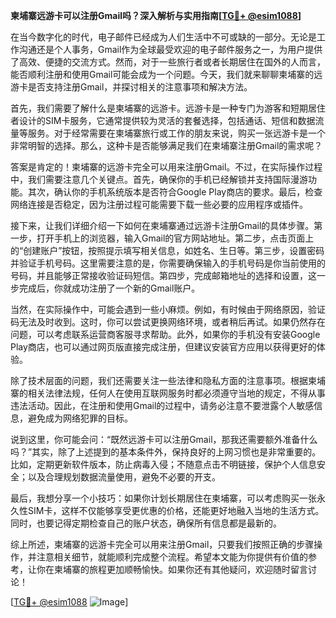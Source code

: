 **柬埔寨远游卡可以注册Gmail吗？深入解析与实用指南[[TG💪+ @esim1088](https://t.me/s/esim1088)]**

在当今数字化的时代，电子邮件已经成为人们生活中不可或缺的一部分。无论是工作沟通还是个人事务，Gmail作为全球最受欢迎的电子邮件服务之一，为用户提供了高效、便捷的交流方式。然而，对于一些旅行者或者长期居住在国外的人而言，能否顺利注册和使用Gmail可能会成为一个问题。今天，我们就来聊聊柬埔寨的远游卡是否支持注册Gmail，并探讨相关的注意事项和解决方法。

首先，我们需要了解什么是柬埔寨的远游卡。远游卡是一种专门为游客和短期居住者设计的SIM卡服务，它通常提供较为灵活的套餐选择，包括通话、短信和数据流量等服务。对于经常需要在柬埔寨旅行或工作的朋友来说，购买一张远游卡是一个非常明智的选择。那么，这种卡是否能够满足我们在柬埔寨注册Gmail的需求呢？

答案是肯定的！柬埔寨的远游卡完全可以用来注册Gmail。不过，在实际操作过程中，我们需要注意几个关键点。首先，确保你的手机已经解锁并支持国际漫游功能。其次，确认你的手机系统版本是否符合Google Play商店的要求。最后，检查网络连接是否稳定，因为注册过程可能需要下载一些必要的应用程序或插件。

接下来，让我们详细介绍一下如何在柬埔寨通过远游卡注册Gmail的具体步骤。第一步，打开手机上的浏览器，输入Gmail的官方网站地址。第二步，点击页面上的“创建账户”按钮，按照提示填写相关信息，如姓名、生日等。第三步，设置密码并验证手机号码。这里需要注意的是，你需要确保输入的手机号码是你当前使用的号码，并且能够正常接收验证码短信。第四步，完成邮箱地址的选择和设置，这一步完成后，你就成功注册了一个新的Gmail账户。

当然，在实际操作中，可能会遇到一些小麻烦。例如，有时候由于网络原因，验证码无法及时收到。这时，你可以尝试更换网络环境，或者稍后再试。如果仍然存在问题，可以考虑联系运营商客服寻求帮助。此外，如果你的手机没有安装Google Play商店，也可以通过网页版直接完成注册，但建议安装官方应用以获得更好的体验。

除了技术层面的问题，我们还需要关注一些法律和隐私方面的注意事项。根据柬埔寨的相关法律法规，任何人在使用互联网服务时都必须遵守当地的规定，不得从事违法活动。因此，在注册和使用Gmail的过程中，请务必注意不要泄露个人敏感信息，避免成为网络犯罪的目标。

说到这里，你可能会问：“既然远游卡可以注册Gmail，那我还需要额外准备什么吗？”其实，除了上述提到的基本条件外，保持良好的上网习惯也是非常重要的。比如，定期更新软件版本，防止病毒入侵；不随意点击不明链接，保护个人信息安全；以及合理规划数据流量使用，避免不必要的开支。

最后，我想分享一个小技巧：如果你计划长期居住在柬埔寨，可以考虑购买一张永久性SIM卡，这样不仅能够享受更优惠的价格，还能更好地融入当地的生活方式。同时，也要记得定期检查自己的账户状态，确保所有信息都是最新的。

综上所述，柬埔寨的远游卡完全可以用来注册Gmail，只要我们按照正确的步骤操作，并注意相关细节，就能顺利完成整个流程。希望本文能为你提供有价值的参考，让你在柬埔寨的旅程更加顺畅愉快。如果你还有其他疑问，欢迎随时留言讨论！

[[TG💪+ @esim1088](https://t.me/s/esim1088) ![Image](https://i.postimg.cc/4NQfJmqS/Snipaste-2025-05-13-00-14-12.png)]